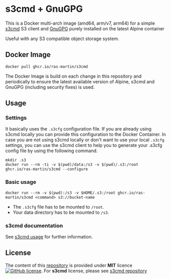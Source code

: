 # s3cmd + GnuGPG
This is a Docker multi-arch image (amd64, arm/v7, arm64) for a simple [s3cmd](https://s3tools.org/s3cmd) S3 client and [GnuGPG](https://gnupg.org/) purely installed on the latest Alpine container

Useful with any S3 compatible object storage system.

## Docker Image
```
docker pull ghcr.io/ras-martin/s3cmd
```

The Docker Image is build on each change in this repository and periodically to ensure the latest available version of Alpine, s3cmd and GnuGPG (including security fixes) is used.

## Usage

### Settings
It basically uses the `.s3cfg` configuration file. If you are already using s3cmd locally you can provide this configuration to the Docker Container. In case you are not using s3cmd locally or don't want to use your local `.s3cfg` settings, you can use the s3cmd client to help you to generate your .s3cfg config file by using the following command.

```
mkdir .s3
docker run --rm -ti -v $(pwd)/data:/s3 -v $(pwd)/.s3:/root ghcr.io/ras-martin/s3cmd --configure
```

### Basic usage
```
docker run --rm -v $(pwd):/s3 -v $HOME/.s3:/root ghcr.io/ras-martin/s3cmd <command> s3://bucket-name
```
* The `.s3cfg` file has to be mounted to `/root`.
* Your data directory has to be mounted to `/s3`.

### s3cmd documentation
See [s3cmd usage](http://s3tools.org/usage) for further information.

## License

The content of this [repository](https://github.com/ras-martin/s3cmd) is provided under **MIT** licence
[![GitHub license](https://img.shields.io/github/license/ras-martin/s3cmd)](https://github.com/ras-martin/s3cmd/blob/master/LICENSE). For **s3cmd** license, please see [s3cmd repository](https://github.com/s3tools/s3cmd)
